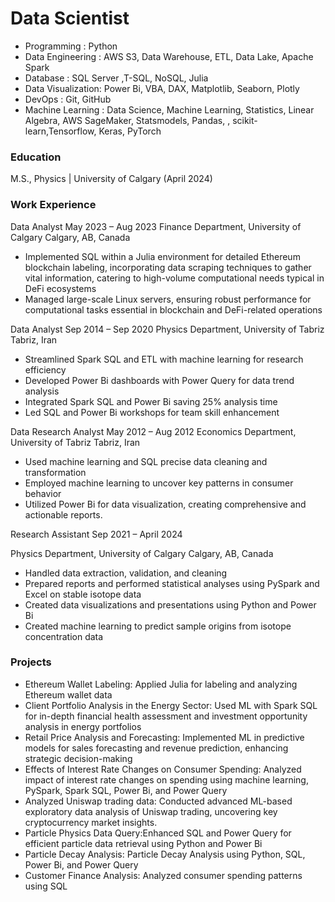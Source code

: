 # Data Scientist

* Programming : Python
* Data Engineering : AWS S3, Data Warehouse, ETL, Data Lake, Apache Spark
* Database : SQL Server ,T-SQL, NoSQL, Julia
* Data Visualization: Power Bi, VBA, DAX, Matplotlib, Seaborn, Plotly
* DevOps : Git, GitHub
* Machine Learning : Data Science, Machine Learning, Statistics, Linear Algebra, AWS SageMaker, Statsmodels,
Pandas, , scikit-learn,Tensorflow, Keras, PyTorch

### Education
M.S., Physics | University of Calgary (April 2024)

### Work Experience 
Data Analyst May 2023 – Aug 2023
Finance Department, University of Calgary Calgary, AB, Canada
* Implemented SQL within a Julia environment for detailed Ethereum blockchain labeling, incorporating data
scraping techniques to gather vital information, catering to high-volume computational needs typical in DeFi
ecosystems
* Managed large-scale Linux servers, ensuring robust performance for computational tasks essential in
blockchain and DeFi-related operations

Data Analyst Sep 2014 – Sep 2020
Physics Department, University of Tabriz Tabriz, Iran
* Streamlined Spark SQL and ETL with machine learning for research efficiency
* Developed Power Bi dashboards with Power Query for data trend analysis
* Integrated Spark SQL and Power Bi saving 25% analysis time
* Led SQL and Power Bi workshops for team skill enhancement

Data Research Analyst May 2012 – Aug 2012
Economics Department, University of Tabriz Tabriz, Iran
* Used machine learning and SQL precise data cleaning and transformation
* Employed machine learning to uncover key patterns in consumer behavior
* Utilized Power Bi for data visualization, creating comprehensive and actionable reports.

Research Assistant Sep 2021 – April 2024

Physics Department, University of Calgary Calgary, AB, Canada
* Handled data extraction, validation, and cleaning
* Prepared reports and performed statistical analyses using PySpark and Excel on stable isotope data
* Created data visualizations and presentations using Python and Power Bi
* Created machine learning to predict sample origins from isotope concentration data

### Projects

* Ethereum Wallet Labeling: Applied Julia for labeling and analyzing Ethereum wallet data
* Client Portfolio Analysis in the Energy Sector: Used ML with Spark SQL for in-depth financial health
assessment and investment opportunity analysis in energy portfolios
* Retail Price Analysis and Forecasting: Implemented ML in predictive models for sales forecasting and
revenue prediction, enhancing strategic decision-making
* Effects of Interest Rate Changes on Consumer Spending: Analyzed impact of interest rate changes on
spending using machine learning, PySpark, Spark SQL, Power Bi, and Power Query
* Analyzed Uniswap trading data: Conducted advanced ML-based exploratory data analysis of Uniswap
trading, uncovering key cryptocurrency market insights.
* Particle Physics Data Query:Enhanced SQL and Power Query for efficient particle data retrieval using
Python and Power Bi
* Particle Decay Analysis: Particle Decay Analysis using Python, SQL, Power Bi, and Power Query
* Customer Finance Analysis: Analyzed consumer spending patterns using SQL
